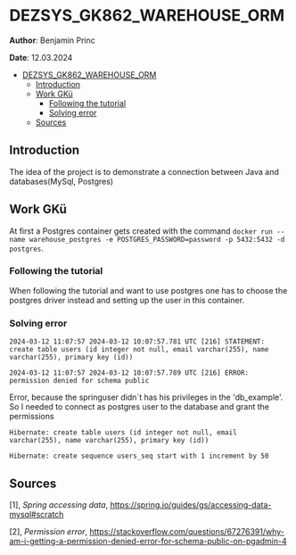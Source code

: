 # DEZSYS_GK862_WAREHOUSE_ORM
**Author**: Benjamin Princ

**Date**: 12.03.2024

- [DEZSYS\_GK862\_WAREHOUSE\_ORM](#dezsys_gk862_warehouse_orm)
  - [Introduction](#introduction)
  - [Work GKü](#work-gkü)
    - [Following the tutorial](#following-the-tutorial)
    - [Solving error](#solving-error)
  - [Sources](#sources)


## Introduction
The idea of the project is to demonstrate a connection between Java and databases(MySql, Postgres)

## Work GKü
At first a Postgres container gets created with the command `docker run --name warehouse_postgres -e POSTGRES_PASSWORD=password -p 5432:5432 -d postgres`.

### Following the tutorial
When following the tutorial and want to use postgres one has to choose the postgres driver instead and setting up the user in this container.

### Solving error
```
2024-03-12 11:07:57 2024-03-12 10:07:57.781 UTC [216] STATEMENT:  create table users (id integer not null, email varchar(255), name varchar(255), primary key (id))

2024-03-12 11:07:57 2024-03-12 10:07:57.789 UTC [216] ERROR:  permission denied for schema public
```

Error, because the springuser didn´t has his privileges in the 'db_example'. So I needed to connect as postgres user to the database and grant the permissions

```
Hibernate: create table users (id integer not null, email varchar(255), name varchar(255), primary key (id))

Hibernate: create sequence users_seq start with 1 increment by 50
```

## Sources
[1], *Spring accessing data*, https://spring.io/guides/gs/accessing-data-mysql#scratch

[2], *Permission error*, https://stackoverflow.com/questions/67276391/why-am-i-getting-a-permission-denied-error-for-schema-public-on-pgadmin-4